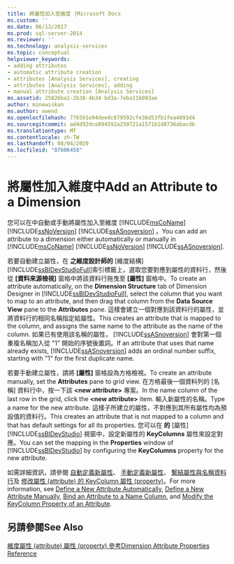 ```yaml
---
title: 將屬性加入至維度 |Microsoft Docs
ms.custom: ''
ms.date: 06/13/2017
ms.prod: sql-server-2014
ms.reviewer: ''
ms.technology: analysis-services
ms.topic: conceptual
helpviewer_keywords:
- adding attributes
- automatic attribute creation
- attributes [Analysis Services], creating
- attributes [Analysis Services], adding
- manual attribute creation [Analysis Services]
ms.assetid: 25826ba1-2b38-4b34-bd3a-7eba116093ae
author: minewiskan
ms.author: owend
ms.openlocfilehash: 776591e94deedc679592cfe36d53fb1fea4093d4
ms.sourcegitcommit: ad4d92dce894592a259721a1571b1d8736abacdb
ms.translationtype: MT
ms.contentlocale: zh-TW
ms.lasthandoff: 08/04/2020
ms.locfileid: "87606458"
---
```

# <a name="add-an--attribute-to-a-dimension"></a><span data-ttu-id="d196f-102">將屬性加入維度中</span><span class="sxs-lookup"><span data-stu-id="d196f-102">Add an  Attribute to a Dimension</span></span>
  <span data-ttu-id="d196f-103">您可以在中自動或手動將屬性加入至維度 [!INCLUDE[msCoName](../../includes/msconame-md.md)] [!INCLUDE[ssNoVersion](../../includes/ssnoversion-md.md)] [!INCLUDE[ssASnoversion](../../includes/ssasnoversion-md.md)] 。</span><span class="sxs-lookup"><span data-stu-id="d196f-103">You can add an attribute to a dimension either automatically or manually in [!INCLUDE[msCoName](../../includes/msconame-md.md)] [!INCLUDE[ssNoVersion](../../includes/ssnoversion-md.md)] [!INCLUDE[ssASnoversion](../../includes/ssasnoversion-md.md)].</span></span>  
  
 <span data-ttu-id="d196f-104">若要自動建立屬性，在 **之維度設計師的** [維度結構] [!INCLUDE[ssBIDevStudioFull](../../includes/ssbidevstudiofull-md.md)]索引標籤上，選取您要對應到屬性的資料行，然後從 **[資料來源檢視]** 窗格中將該資料行拖曳至 **[屬性]** 窗格中。</span><span class="sxs-lookup"><span data-stu-id="d196f-104">To create an attribute automatically, on the **Dimension Structure** tab of Dimension Designer in [!INCLUDE[ssBIDevStudioFull](../../includes/ssbidevstudiofull-md.md)], select the column that you want to map to an attribute, and then drag that column from the **Data Source View** pane to the **Attributes** pane.</span></span> <span data-ttu-id="d196f-105">這樣會建立一個對應到該資料行的屬性，並將資料行的相同名稱指定給屬性。</span><span class="sxs-lookup"><span data-stu-id="d196f-105">This creates an attribute that is mapped to the column, and assigns the same name to the attribute as the name of the column.</span></span> <span data-ttu-id="d196f-106">如果已有使用該名稱的屬性， [!INCLUDE[ssASnoversion](../../includes/ssasnoversion-md.md)] 會對第一個重複名稱加入從 "1" 開始的序號後置詞。</span><span class="sxs-lookup"><span data-stu-id="d196f-106">If an attribute that uses that name already exists, [!INCLUDE[ssASnoversion](../../includes/ssasnoversion-md.md)] adds an ordinal number suffix, starting with "1" for the first duplicate name.</span></span>  
  
 <span data-ttu-id="d196f-107">若要手動建立屬性，請將 **[屬性]** 窗格設為方格檢視。</span><span class="sxs-lookup"><span data-stu-id="d196f-107">To create an attribute manually, set the **Attributes** pane to grid view.</span></span> <span data-ttu-id="d196f-108">在方格最後一個資料列的 [名稱] 資料行中，按一下該 **\<new attribute>** 專案。</span><span class="sxs-lookup"><span data-stu-id="d196f-108">In the name column of the last row in the grid, click the **\<new attribute>** item.</span></span> <span data-ttu-id="d196f-109">輸入新屬性的名稱。</span><span class="sxs-lookup"><span data-stu-id="d196f-109">Type a name for the new attribute.</span></span> <span data-ttu-id="d196f-110">這樣子所建立的屬性，不對應到其所有屬性均為預設值的資料行。</span><span class="sxs-lookup"><span data-stu-id="d196f-110">This creates an attribute that is not mapped to a column and that has default settings for all its properties.</span></span> <span data-ttu-id="d196f-111">您可以在 **的** [屬性] [!INCLUDE[ssBIDevStudio](../../includes/ssbidevstudio-md.md)] 視窗中，設定新屬性的 **KeyColumns** 屬性來設定對應。</span><span class="sxs-lookup"><span data-stu-id="d196f-111">You can set the mapping in the **Properties** window of [!INCLUDE[ssBIDevStudio](../../includes/ssbidevstudio-md.md)] by configuring the **KeyColumns** property for the new attribute.</span></span>  
  
 <span data-ttu-id="d196f-112">如需詳細資訊，請參閱 [自動定義新屬性](attribute-properties-define-a-new-attribute-automatically.md)、 [手動定義新屬性](../define-a-new-attribute-manually.md)、 [繫結屬性與名稱資料行](attribute-properties-bind-an-attribute-to-a-name-column.md)及 [修改屬性 (attribute) 的 KeyColumn 屬性 (property)](attribute-properties-modify-the-keycolumn-property.md)。</span><span class="sxs-lookup"><span data-stu-id="d196f-112">For more information, see [Define a New Attribute Automatically](attribute-properties-define-a-new-attribute-automatically.md), [Define a New Attribute Manually](../define-a-new-attribute-manually.md), [Bind an Attribute to a Name Column](attribute-properties-bind-an-attribute-to-a-name-column.md), and [Modify the KeyColumn Property of an Attribute](attribute-properties-modify-the-keycolumn-property.md).</span></span>  
  
## <a name="see-also"></a><span data-ttu-id="d196f-113">另請參閱</span><span class="sxs-lookup"><span data-stu-id="d196f-113">See Also</span></span>  
 [<span data-ttu-id="d196f-114">維度屬性 (attribute) 屬性 (property) 參考</span><span class="sxs-lookup"><span data-stu-id="d196f-114">Dimension Attribute Properties Reference</span></span>](dimension-attribute-properties-reference.md)  
  
  

